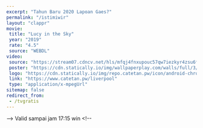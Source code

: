 ```yaml
---
excerpt: "Tahun Baru 2020 Lapoan Gaes?"
permalink: "/istimiwir"
layout: "clappr"
movie:
 title: "Lucy in the Sky"
 year: "2019"
 rate: "4.5"
 source: "WEBDL"
video:
 source: "https://stream07.cdncv.net/hls/mfqj4fnxupouc57qw7iezkyr4zsu6f4xtzcr5y6ci,aj636grkxl4fxgkryva,kto36grkxl2szgjtbmq,.urlset/master.m3u8"
 poster: "https://cdn.statically.io/img/wallpaperplay.com/walls/full/3/5/a/324285.jpg?w=480&quality=80&format=webp"
 logo: "https://cdn.statically.io/img/repo.catetan.pw/icon/android-chrome-512x512.png?w=50"
 link: "https://www.catetan.pw/liverpool"
 type: "application/x-mpegUrl"
sitemap: false
redirect_from:
 - /tvgratis
---
```

--> Valid sampai jam 17:15 win <!--
